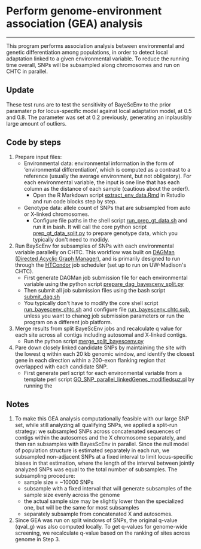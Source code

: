 # Perform genome-environment association (GEA) analysis

----
This program performs association analysis between environmental and genetic differentiation among populations, in order to detect local adaptation linked to a given environmental variable. To reduce the running time overall, SNPs will be subsampled along chromosomes and run on CHTC in parallel.

## Update
These test runs are to test the sensitivity of BayeScEnv to the prior paramater p for locus-specific model against local adaptation model, at 0.5 and 0.8. The parameter was set at 0.2 previously, generating an inplausibly large amount of outliers.

## Code by steps
1. Prepare input files:
    * Environmental data: environmental information in the form of ‘environmental differentiation’, which is computed as a contrast to a reference (usually the average environment, but not obligatory). For each environmental variable, the input is one line that has each column as the distance of each sample (cautious about the order!).
        * Open the R Markdown script [extract_env_data.Rmd](code/extract_env_data.Rmd) in Rstudio and run code blocks step by step.
    * Genotype data: allele count of SNPs that are subsampled from auto or X-linked chromosomes. 
        * Configure file paths in the shell script [run_prep_gt_data.sh](code/run_prep_gt_data.sh) and run it in bash. It will call the core python script [prep_gt_data_split.py](code/prep_gt_data_split.py) to prepare genotype data, which you typically don't need to modidy.
2. Run BayScEnv for subsamples of SNPs with each environmental variable parallelly on CHTC. This workflow was built on [DAGMan (Directed Acyclic Graph Manager)](https://htcondor.org/dagman/dagman.html), and is primarily designed to run through the [HTCondor](https://htcondor.org/htcondor/overview/) job scheduler (set up to run on UW-Madison's CHTC). 
    * First generate DAGMan job submission file for each environmental variable using the python script [prepare_dag_bayescenv_split.py](code/prepare_dag_bayescenv_split.py)
    * Then submit all job submission files using the bash script [submit_dag.sh](code/submit_dag.sh)
    * You typically don't have to modify the core shell script [run_bayescenv_chtc.sh](code/run_bayescenv_chtc.sh) and configure file [run_bayescenv_chtc.sub](code/run_bayescenv_chtc.sub), unless you want to chaneg job submission parameters or run the program on a different job platform.
3. Merge results from split BayeScEnv jobs and recalculate q value for each site across all contigs including autosomal and X-linked contigs. 
    * Run the python script [merge_split_bayescenv.py](code/merge_split_bayescenv.py)
4. Pare down closely linked candidate SNPs by maintaining the site with the lowest q within each 20 kb genomic window, and identify the closest gene in each direction within a 200-exon flanking region that overlapped with each candidate SNP.
    * First generate perl script for each environmental variable from a template perl script [GO_SNP_parallel_linkedGenes_modifiedsuz.pl](code/GO_SNP_parallel_linkedGenes_modifiedsuz.pl)  by running the 

## Notes
1. To make this GEA analysis computationally feasible with our large SNP set, while still analyzing all qualifying SNPs, we applied a split-run strategy: we subsampled SNPs across concatenated sequences of contigs within the autosomes and the X chromosome separately, and then ran subsamples with BayesScEnv in parallel.  Since the null model of population structure is estimated separately in each run, we subsampled non-adjacent SNPs at a fixed interval to limit locus-specific biases in that estimation, where the length of the interval between jointly analyzed SNPs was equal to the total number of subsamples. The subsampling procedure:
    * sample size = ~10000 SNPs
    * subsample with a fixed interval that will generate subsamples of the sample size evenly across the genome
    * the actual sample size may be slightly lower than the specialized one, but will be the same for most subsamples
    * separately subsample from concatenated X and autosomes.
2. Since GEA was run on split windows of SNPs, the original q-value (qval_g) was also computed locally. To get q-values for genome-wide screening, we recalculate q-value based on the ranking of sites across genome in Step 3.